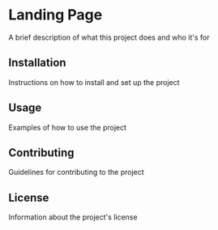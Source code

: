 # Landing Page

A brief description of what this project does and who it's for

## Installation

Instructions on how to install and set up the project

## Usage

Examples of how to use the project

## Contributing

Guidelines for contributing to the project

## License

Information about the project's license
